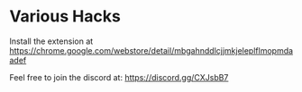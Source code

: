 # Various Hacks
Install the extension at https://chrome.google.com/webstore/detail/mbgahnddlcjjmkjeleplflmopmdaadef

Feel free to join the discord at: https://discord.gg/CXJsbB7
